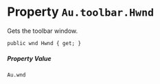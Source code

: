 # Property `Au.toolbar.Hwnd`

Gets the toolbar window.

```
public wnd Hwnd { get; }
```

##### Property Value

`Au.wnd`
